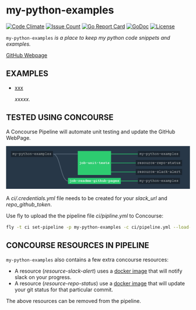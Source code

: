 # my-python-examples

[![Code Climate](https://codeclimate.com/github/JeffDeCola/my-python-examples/badges/gpa.svg)](https://codeclimate.com/github/JeffDeCola/my-python-examples)
[![Issue Count](https://codeclimate.com/github/JeffDeCola/my-python-examples/badges/issue_count.svg)](https://codeclimate.com/github/JeffDeCola/my-python-examples/issues)
[![Go Report Card](https://goreportcard.com/badge/jeffdecola/my-python-examples)](https://goreportcard.com/report/jeffdecola/my-python-examples)
[![GoDoc](https://godoc.org/github.com/JeffDeCola/my-python-examples?status.svg)](https://godoc.org/github.com/JeffDeCola/my-python-examples)
[![License](http://img.shields.io/:license-mit-blue.svg)](http://jeffdecola.mit-license.org)

`my-python-examples` _is a place to keep my python code snippets and examples._

[GitHub Webpage](https://jeffdecola.github.io/my-python-examples/)

## EXAMPLES

* [xxx](https://github.com/JeffDeCola/my-python-examples/tree/master/xxxx)

   _xxxxx._

## TESTED USING CONCOURSE

A Concourse Pipeline will automate unit testing and update the GitHub WebPage.

![IMAGE - my-python-examples concourse ci piepline - IMAGE](docs/pics/my-python-examples-pipeline.jpg)

A _ci/.credentials.yml_ file needs to be created for your _slack_url_ and _repo_github_token_.

Use fly to upload the the pipeline file _ci/pipline.yml_ to Concourse:

```bash
fly -t ci set-pipeline -p my-python-examples -c ci/pipeline.yml --load-vars-from ci/.credentials.yml
```

## CONCOURSE RESOURCES IN PIPELINE

`my-python-examples` also contains a few extra concourse resources:

* A resource (_resource-slack-alert_) uses a [docker image](https://hub.docker.com/r/cfcommunity/slack-notification-resource)
  that will notify slack on your progress.
* A resource (_resource-repo-status_) use a [docker image](https://hub.docker.com/r/dpb587/github-status-resource)
  that will update your git status for that particular commit.

The above resources can be removed from the pipeline.
